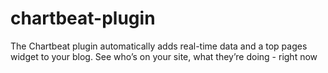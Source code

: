 # chartbeat-plugin
The Chartbeat plugin automatically adds real-time data and a top pages widget to your blog. See who’s on your site, what they’re doing - right now
